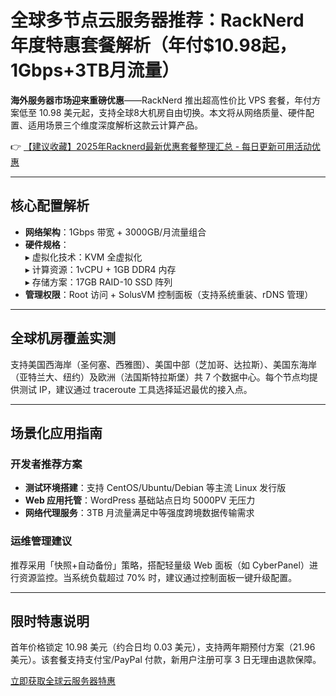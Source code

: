 # 全球多节点云服务器推荐：RackNerd 年度特惠套餐解析（年付$10.98起，1Gbps+3TB月流量）

**海外服务器市场迎来重磅优惠**——RackNerd 推出超高性价比 VPS 套餐，年付方案低至 10.98 美元起，支持全球8大机房自由切换。本文将从网络质量、硬件配置、适用场景三个维度深度解析这款云计算产品。

👉 [【建议收藏】2025年Racknerd最新优惠套餐整理汇总 - 每日更新可用活动优惠](https://bit.ly/Rack_Nerd)

---

## 核心配置解析
- **网络架构**：1Gbps 带宽 + 3000GB/月流量组合
- **硬件规格**：  
  ▸ 虚拟化技术：KVM 全虚拟化  
  ▸ 计算资源：1vCPU + 1GB DDR4 内存  
  ▸ 存储方案：17GB RAID-10 SSD 阵列
- **管理权限**：Root 访问 + SolusVM 控制面板（支持系统重装、rDNS 管理）

---

## 全球机房覆盖实测
支持美国西海岸（圣何塞、西雅图）、美国中部（芝加哥、达拉斯）、美国东海岸（亚特兰大、纽约）及欧洲（法国斯特拉斯堡）共 7 个数据中心。每个节点均提供测试 IP，建议通过 traceroute 工具选择延迟最优的接入点。

---

## 场景化应用指南
### 开发者推荐方案
- **测试环境搭建**：支持 CentOS/Ubuntu/Debian 等主流 Linux 发行版
- **Web 应用托管**：WordPress 基础站点日均 5000PV 无压力
- **网络代理服务**：3TB 月流量满足中等强度跨境数据传输需求

### 运维管理建议
推荐采用「快照+自动备份」策略，搭配轻量级 Web 面板（如 CyberPanel）进行资源监控。当系统负载超过 70% 时，建议通过控制面板一键升级配置。

---

## 限时特惠说明
首年价格锁定 10.98 美元（约合日均 0.03 美元），支持两年期预付方案（21.96 美元）。该套餐支持支付宝/PayPal 付款，新用户注册可享 3 日无理由退款保障。

[立即获取全球云服务器特惠](https://bit.ly/Rack_Nerd)